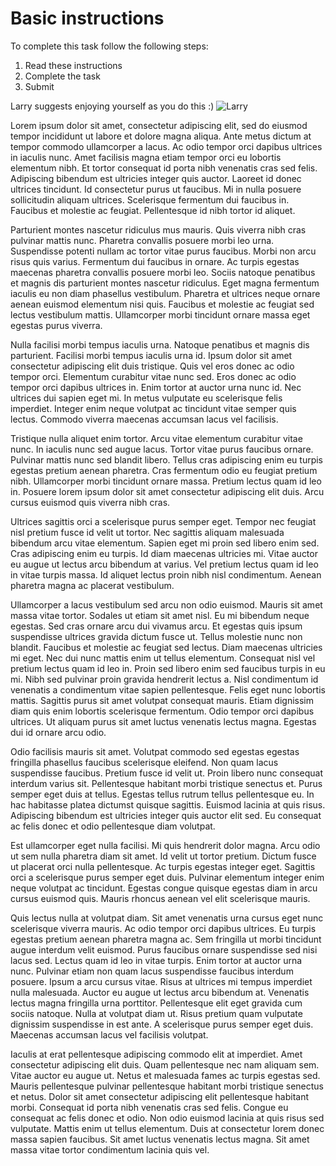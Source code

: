 # Basic instructions

To complete this task follow the following steps:

1. Read these instructions
2. Complete the task
3. Submit

Larry suggests enjoying yourself as you do this :)
![Larry](assets/larry.jpg)

Lorem ipsum dolor sit amet, consectetur adipiscing elit, sed do eiusmod tempor incididunt ut labore et dolore magna aliqua. Ante metus dictum at tempor commodo ullamcorper a lacus. Ac odio tempor orci dapibus ultrices in iaculis nunc. Amet facilisis magna etiam tempor orci eu lobortis elementum nibh. Et tortor consequat id porta nibh venenatis cras sed felis. Adipiscing bibendum est ultricies integer quis auctor. Laoreet id donec ultrices tincidunt. Id consectetur purus ut faucibus. Mi in nulla posuere sollicitudin aliquam ultrices. Scelerisque fermentum dui faucibus in. Faucibus et molestie ac feugiat. Pellentesque id nibh tortor id aliquet.

Parturient montes nascetur ridiculus mus mauris. Quis viverra nibh cras pulvinar mattis nunc. Pharetra convallis posuere morbi leo urna. Suspendisse potenti nullam ac tortor vitae purus faucibus. Morbi non arcu risus quis varius. Fermentum dui faucibus in ornare. Ac turpis egestas maecenas pharetra convallis posuere morbi leo. Sociis natoque penatibus et magnis dis parturient montes nascetur ridiculus. Eget magna fermentum iaculis eu non diam phasellus vestibulum. Pharetra et ultrices neque ornare aenean euismod elementum nisi quis. Faucibus et molestie ac feugiat sed lectus vestibulum mattis. Ullamcorper morbi tincidunt ornare massa eget egestas purus viverra.

Nulla facilisi morbi tempus iaculis urna. Natoque penatibus et magnis dis parturient. Facilisi morbi tempus iaculis urna id. Ipsum dolor sit amet consectetur adipiscing elit duis tristique. Quis vel eros donec ac odio tempor orci. Elementum curabitur vitae nunc sed. Eros donec ac odio tempor orci dapibus ultrices in. Enim tortor at auctor urna nunc id. Nec ultrices dui sapien eget mi. In metus vulputate eu scelerisque felis imperdiet. Integer enim neque volutpat ac tincidunt vitae semper quis lectus. Commodo viverra maecenas accumsan lacus vel facilisis.

Tristique nulla aliquet enim tortor. Arcu vitae elementum curabitur vitae nunc. In iaculis nunc sed augue lacus. Tortor vitae purus faucibus ornare. Pulvinar mattis nunc sed blandit libero. Tellus cras adipiscing enim eu turpis egestas pretium aenean pharetra. Cras fermentum odio eu feugiat pretium nibh. Ullamcorper morbi tincidunt ornare massa. Pretium lectus quam id leo in. Posuere lorem ipsum dolor sit amet consectetur adipiscing elit duis. Arcu cursus euismod quis viverra nibh cras.

Ultrices sagittis orci a scelerisque purus semper eget. Tempor nec feugiat nisl pretium fusce id velit ut tortor. Nec sagittis aliquam malesuada bibendum arcu vitae elementum. Sapien eget mi proin sed libero enim sed. Cras adipiscing enim eu turpis. Id diam maecenas ultricies mi. Vitae auctor eu augue ut lectus arcu bibendum at varius. Vel pretium lectus quam id leo in vitae turpis massa. Id aliquet lectus proin nibh nisl condimentum. Aenean pharetra magna ac placerat vestibulum.

Ullamcorper a lacus vestibulum sed arcu non odio euismod. Mauris sit amet massa vitae tortor. Sodales ut etiam sit amet nisl. Eu mi bibendum neque egestas. Sed cras ornare arcu dui vivamus arcu. Et egestas quis ipsum suspendisse ultrices gravida dictum fusce ut. Tellus molestie nunc non blandit. Faucibus et molestie ac feugiat sed lectus. Diam maecenas ultricies mi eget. Nec dui nunc mattis enim ut tellus elementum. Consequat nisl vel pretium lectus quam id leo in. Proin sed libero enim sed faucibus turpis in eu mi. Nibh sed pulvinar proin gravida hendrerit lectus a. Nisl condimentum id venenatis a condimentum vitae sapien pellentesque. Felis eget nunc lobortis mattis. Sagittis purus sit amet volutpat consequat mauris. Etiam dignissim diam quis enim lobortis scelerisque fermentum. Odio tempor orci dapibus ultrices. Ut aliquam purus sit amet luctus venenatis lectus magna. Egestas dui id ornare arcu odio.

Odio facilisis mauris sit amet. Volutpat commodo sed egestas egestas fringilla phasellus faucibus scelerisque eleifend. Non quam lacus suspendisse faucibus. Pretium fusce id velit ut. Proin libero nunc consequat interdum varius sit. Pellentesque habitant morbi tristique senectus et. Purus semper eget duis at tellus. Egestas tellus rutrum tellus pellentesque eu. In hac habitasse platea dictumst quisque sagittis. Euismod lacinia at quis risus. Adipiscing bibendum est ultricies integer quis auctor elit sed. Eu consequat ac felis donec et odio pellentesque diam volutpat.

Est ullamcorper eget nulla facilisi. Mi quis hendrerit dolor magna. Arcu odio ut sem nulla pharetra diam sit amet. Id velit ut tortor pretium. Dictum fusce ut placerat orci nulla pellentesque. Ac turpis egestas integer eget. Sagittis orci a scelerisque purus semper eget duis. Pulvinar elementum integer enim neque volutpat ac tincidunt. Egestas congue quisque egestas diam in arcu cursus euismod quis. Mauris rhoncus aenean vel elit scelerisque mauris.

Quis lectus nulla at volutpat diam. Sit amet venenatis urna cursus eget nunc scelerisque viverra mauris. Ac odio tempor orci dapibus ultrices. Eu turpis egestas pretium aenean pharetra magna ac. Sem fringilla ut morbi tincidunt augue interdum velit euismod. Purus faucibus ornare suspendisse sed nisi lacus sed. Lectus quam id leo in vitae turpis. Enim tortor at auctor urna nunc. Pulvinar etiam non quam lacus suspendisse faucibus interdum posuere. Ipsum a arcu cursus vitae. Risus at ultrices mi tempus imperdiet nulla malesuada. Auctor eu augue ut lectus arcu bibendum at. Venenatis lectus magna fringilla urna porttitor. Pellentesque elit eget gravida cum sociis natoque. Nulla at volutpat diam ut. Risus pretium quam vulputate dignissim suspendisse in est ante. A scelerisque purus semper eget duis. Maecenas accumsan lacus vel facilisis volutpat.

Iaculis at erat pellentesque adipiscing commodo elit at imperdiet. Amet consectetur adipiscing elit duis. Quam pellentesque nec nam aliquam sem. Vitae auctor eu augue ut. Netus et malesuada fames ac turpis egestas sed. Mauris pellentesque pulvinar pellentesque habitant morbi tristique senectus et netus. Dolor sit amet consectetur adipiscing elit pellentesque habitant morbi. Consequat id porta nibh venenatis cras sed felis. Congue eu consequat ac felis donec et odio. Non odio euismod lacinia at quis risus sed vulputate. Mattis enim ut tellus elementum. Duis at consectetur lorem donec massa sapien faucibus. Sit amet luctus venenatis lectus magna. Sit amet massa vitae tortor condimentum lacinia quis vel.
